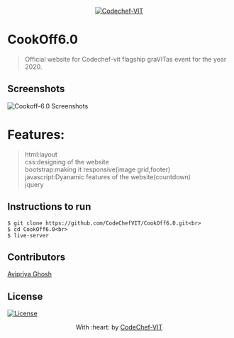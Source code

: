 <p align="center"><a href="https://www.codechefvit.com" target="_blank"><img src="https://s3.amazonaws.com/codechef_shared/sites/all/themes/abessive/logo-3.png" title="CodeChef-VIT" alt="Codechef-VIT"></a>
</p>

# CookOff6.0

> Official website for Codechef-vit  flagship graVITas event for the year 2020.

## Screenshots
<img src="https://github.com/avighosh19/CookOff6.0/blob/master/images/CookOff.png" alt="Cookoff-6.0 Screenshots">





 # Features:
> html:layout<br>
> css:designing of the website<br>
> bootstrap:making it responsive(image grid,footer)<br>
> javascript:Dyanamic features of the website(countdown)<br>
> jquery

## Instructions to run

```
$ git clone https://github.com/CodeChefVIT/CookOff6.0.git<br>
$ cd CookOff6.0<br>
$ live-server
```

## Contributors
<a href="https://github.com/avighosh19">Avipriya Ghosh</a>

## License
[![License](http://img.shields.io/:license-mit-blue.svg?style=flat-square)](http://badges.mit-license.org)

<p align="center">
	With :heart: by <a href="https://www.codechefvit.com" target="_blank">CodeChef-VIT</a>
</p>

